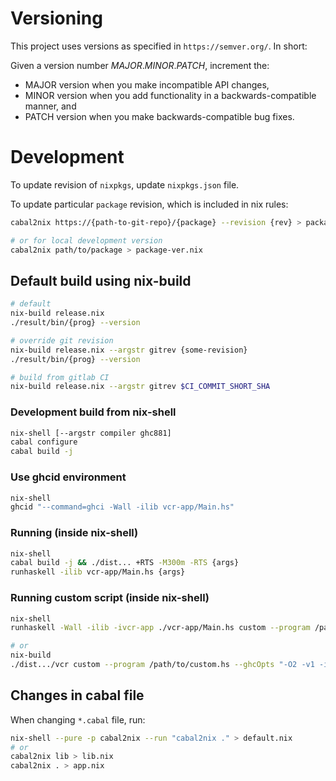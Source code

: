 # Versioning

This project uses versions as specified in `https://semver.org/`.
In short:

Given a version number *MAJOR*.*MINOR*.*PATCH*, increment the:

- MAJOR version when you make incompatible API changes,
- MINOR version when you add functionality in a backwards-compatible manner, and
- PATCH version when you make backwards-compatible bug fixes.

# Development

To update revision of `nixpkgs`, update `nixpkgs.json` file.

To update particular `package` revision, which is included in nix rules:

```bash
cabal2nix https://{path-to-git-repo}/{package} --revision {rev} > package-ver.nix

# or for local development version
cabal2nix path/to/package > package-ver.nix
```

## Default build using nix-build

```bash
# default
nix-build release.nix
./result/bin/{prog} --version

# override git revision
nix-build release.nix --argstr gitrev {some-revision}
./result/bin/{prog} --version

# build from gitlab CI
nix-build release.nix --argstr gitrev $CI_COMMIT_SHORT_SHA
```

### Development build from nix-shell

```bash
nix-shell [--argstr compiler ghc881]
cabal configure
cabal build -j
```

### Use ghcid environment

```bash
nix-shell
ghcid "--command=ghci -Wall -ilib vcr-app/Main.hs"
```

### Running (inside nix-shell)
```bash
nix-shell
cabal build -j && ./dist... +RTS -M300m -RTS {args}
runhaskell -ilib vcr-app/Main.hs {args}
```

### Running custom script (inside nix-shell)
```bash
nix-shell
runhaskell -Wall -ilib -ivcr-app ./vcr-app/Main.hs custom --program /path/to/custom.hs --ghcOpts "-O2 -v1 -i/path/to"

# or
nix-build
./dist.../vcr custom --program /path/to/custom.hs --ghcOpts "-O2 -v1 -i/path/to -i/path/to/lib"
```

## Changes in cabal file

When changing `*.cabal` file, run:

```bash
nix-shell --pure -p cabal2nix --run "cabal2nix ." > default.nix
# or
cabal2nix lib > lib.nix
cabal2nix . > app.nix
```

